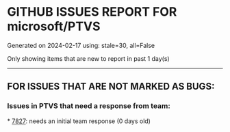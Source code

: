 
# GITHUB ISSUES REPORT FOR microsoft/PTVS


Generated on 2024-02-17 using: stale=30, all=False


Only showing items that are new to report in past 1 day(s)


---

## FOR ISSUES THAT ARE NOT MARKED AS BUGS:


### Issues in PTVS that need a response from team:


\* [7827](https://github.com/microsoft/PTVS/issues/7827 "&quot;import xxxxx&quot; without any warnings in the error list. "): needs an initial team response (0 days old)
